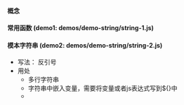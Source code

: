 #### 概念
#### 常用函数 (demo1: demos/demo-string/string-1.js)
#### 模本字符串 (demo2: demos/demo-string/string-2.js)
* 写法： 反引号
* 用处
    * 多行字符串
    * 字符串中嵌入变量，需要将变量或者js表达式写到${}中
    * 